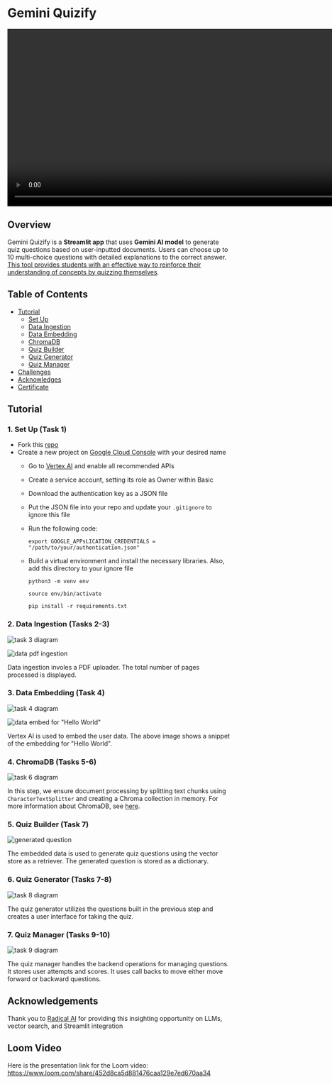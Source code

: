 # Gemini Quizify

<video width="1000" height="400" controls>
  <source src="./readme/demo.mov" type="video/mp4">
  Your browser does not support the video tag.
</video>

## Overview

Gemini Quizify is a **Streamlit app** that uses **Gemini AI model** to generate quiz questions based on user-inputted documents. Users can choose up to 10 multi-choice questions with detailed explanations to the correct answer. <u>This tool provides students with an effective way to reinforce their understanding of concepts by quizzing themselves</u>.

## Table of Contents
- [Tutorial](#tutorial)
    - [Set Up](#1-set-up-task-1)
    - [Data Ingestion](#2-data-ingestion-tasks-2-3)
    - [Data Embedding](#3-data-embedding-task-4)
    - [ChromaDB](#4-chromadb-tasks-5-6)
    - [Quiz Builder](#5-quiz-builder-task-7)
    - [Quiz Generator](#6-quiz-generator-tasks-7-8)
    - [Quiz Manager](#7-quiz-manager-tasks-9-10)
- [Challenges](#challenges)
- [Acknowledges](#acknowledgements)
- [Certificate](#certificate)

## Tutorial
### 1. Set Up (Task 1)
- Fork this [repo](https://github.com/radicalxdev/mission-quizify)
- Create a new project on [Google Cloud Console](https://console.cloud.google.com/) with your desired name
    - Go to [Vertex AI](https://cloud.google.com/vertex-ai?hl=en) and enable all recommended APIs
    - Create a service account, setting its role as Owner within Basic
    - Download the authentication key as a JSON file
    - Put the JSON file into your repo and update your ``.gitignore`` to ignore this file
    - Run the following code:
        ```
        export GOOGLE_APPsLICATION_CREDENTIALS = "/path/to/your/authentication.json"
        ```

    - Build a virtual environment and install the necessary libraries. Also, add this directory to your ignore file
        ```
        python3 -m venv env
        ```
        ```
        source env/bin/activate
        ```
        ```
        pip install -r requirements.txt
        ```

### 2. Data Ingestion (Tasks 2-3)
![task 3 diagram](./readme/task_3_diagram.png)

![data pdf ingestion](./readme/data_ingest.png)

Data ingestion involes a PDF uploader. The total number of pages processed is displayed.

### 3. Data Embedding (Task 4)
![task 4 diagram](./readme/task_4_diagram.png)

![data embed for "Hello World"](./readme/data_embed.png)

Vertex AI is used to embed the user data. The above image shows a snippet of the embedding for "Hello World".

### 4. ChromaDB (Tasks 5-6)
![task 6 diagram](./readme/task_6_diagram.png)

In this step, we ensure document processing by splitting text chunks using `CharacterTextSplitter` and creating a Chroma collection in memory. For more information about ChromaDB, see [here](https://docs.trychroma.com/).

### 5. Quiz Builder (Task 7)
![generated question](./readme/generated_question.png)

The embedded data is used to generate quiz questions using the vector store as a retriever. The generated question is stored as a dictionary.

### 6. Quiz Generator (Tasks 7-8)
![task 8 diagram](./readme/task_8_diagram.png)

The quiz generator utilizes the questions built in the previous step and creates a user interface for taking the quiz.

### 7. Quiz Manager (Tasks 9-10)
![task 9 diagram](./readme/task_9_diagram.png)

The quiz manager handles the backend operations for managing questions. It stores user attempts and scores. It uses call backs to move either move forward or backward questions.

## Acknowledgements
Thank you to [Radical AI](https://lab.radicalai.app/) for providing this insighting opportunity on LLMs, vector search, and Streamlit integration

## Loom Video

Here is the presentation link for the Loom video: https://www.loom.com/share/452d8ca5d881476caa129e7ed670aa34

